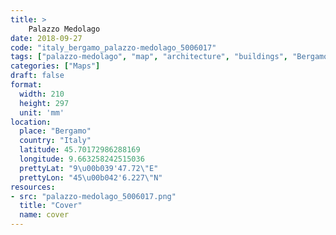 ```yaml
---
title: > 
    Palazzo Medolago
date: 2018-09-27
code: "italy_bergamo_palazzo-medolago_5006017"
tags: ["palazzo-medolago", "map", "architecture", "buildings", "Bergamo", "Italy"]
categories: ["Maps"]
draft: false
format:
  width: 210
  height: 297
  unit: 'mm'
location:
  place: "Bergamo"
  country: "Italy"
  latitude: 45.70172986288169
  longitude: 9.663258242515036
  prettyLat: "9\u00b039'47.72\"E"
  prettyLon: "45\u00b042'6.227\"N"
resources:
- src: "palazzo-medolago_5006017.png"
  title: "Cover"
  name: cover
---
```

